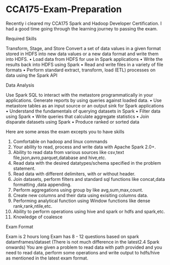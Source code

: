# CCA175-Exam-Preparation

Recently i cleared my CCA175 Spark and Hadoop Developer Certification. I had a good time going through the learning journey to passing the exam.

Required Skills

Transform, Stage, and Store
Convert a set of data values in a given format stored in HDFS into new data values or a new data format and write them into HDFS.
•	Load data from HDFS for use in Spark applications
•	Write the results back into HDFS using Spark
•	Read and write files in a variety of file formats
•	Perform standard extract, transform, load (ETL) processes on data using the Spark API


Data Analysis

Use Spark SQL to interact with the metastore programmatically in your applications. Generate reports by using queries against loaded data.
•	Use metastore tables as an input source or an output sink for Spark applications
•	Understand the fundamentals of querying datasets in Spark
•	Filter data using Spark
•	Write queries that calculate aggregate statistics
•	Join disparate datasets using Spark
•	Produce ranked or sorted data

Here are some areas the exam excepts you to have skills
1. Comfortable on hadoop and linux commands
2. Your ability to read, process and write data with Apache Spark 2.0+.
3. Ability to read data from various sources like csv,text file,json,avro,parquet,database and hive,etc.
4. Read data with the desired datatypes/schema specified in the problem statement.
5. Read data with different delimiters, with or without header.
6. Join datasets, perform filters and standard sql functions like concat,data formatting ,data appending.
7. Perform aggregations using group by like avg,sum,max,count.
8. Create new columns and their data using exisiting columns data.
9. Performing analytical function using Window functions like dense rank,rank,ntile,etc.
10. Ability to perform operations using hive and spark or hdfs and spark,etc.
11. Knowledge of coalesce

Exam Format

Exam is 2 hours long
Exam has 8 - 12 questions based on spark datamframes/dataset (There is not much difference in the latest2.4 Spark onwards)
You are given a problem to read data with path provided and you need to read data, perform some operations and write output to hdfs/hive as mentioned in the latest exam format.

